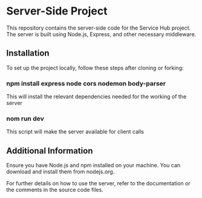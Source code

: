 # Server-Side Project

This repository contains the server-side code for the Service Hub project. The server is built using Node.js, Express, and other necessary middleware.

## Installation

To set up the project locally, follow these steps after cloning or forking:

### npm install express node cors nodemon body-parser
This will install the relevant dependencies needed for the working of the server

### nom run dev
This script will make the server available for client calls

## Additional Information
Ensure you have Node.js and npm installed on your machine. You can download and install them from nodejs.org.

For further details on how to use the server, refer to the documentation or the comments in the source code files.

